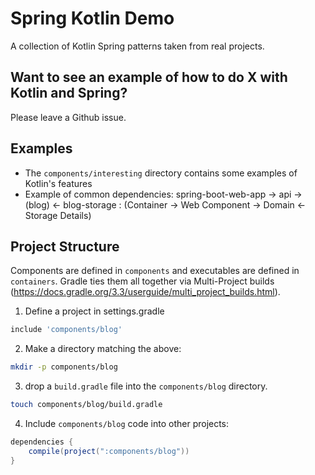 # Spring Kotlin Demo

A collection of Kotlin Spring patterns taken from real projects.

## Want to see an example of how to do X with Kotlin and Spring?

Please leave a Github issue.

## Examples

* The `components/interesting` directory contains some examples of Kotlin's features
* Example of common dependencies: spring-boot-web-app -> api -> (blog) <- blog-storage : (Container -> Web Component -> Domain <- Storage Details)

## Project Structure

Components are defined in `components` and executables are defined in `containers`. Gradle ties them all together via Multi-Project builds (https://docs.gradle.org/3.3/userguide/multi_project_builds.html).

1. Define a project in settings.gradle

```groovy
include 'components/blog'
```

2. Make a directory matching the above:

```bash
mkdir -p components/blog
```

3. drop a `build.gradle` file into the `components/blog` directory.

```bash
touch components/blog/build.gradle
```

4. Include `components/blog` code into other projects:

```groovy
dependencies {
    compile(project(":components/blog"))
}
```
